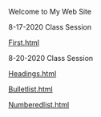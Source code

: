 <html>
  <head> 
    <title>My Web Site</title>
  </head>
  
  <body>
    <p>Welcome to My Web Site</p>
  <p> 8-17-2020 Class Session</p>
  <p><a href="first.html">First.html</a></p>
  
   <p> 8-20-2020 Class Session</p>
  <p><a href="headings.html">Headings.html</a></p>
  <p><a href="bulletlist.html">Bulletlist.html</a></p>
  <p><a href="numberedlist.html">Numberedlist.html</a></p>
  </body>
</html>
